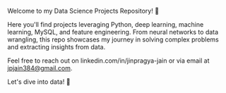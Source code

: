Welcome to my Data Science Projects Repository! 🚀

Here you'll find projects leveraging Python, deep learning, machine learning, MySQL, and feature engineering. From neural networks to data wrangling, this repo showcases my journey in solving complex problems and extracting insights from data.

Feel free to reach out on linkedin.com/in/jinpragya-jain or via email at jpjain384@gmail.com.

Let's dive into data! 🌟

<!---
jpjain132/jpjain132 is a ✨ special ✨ repository because its `README.md` (this file) appears on your GitHub profile.
You can click the Preview link to take a look at your changes.
--->
